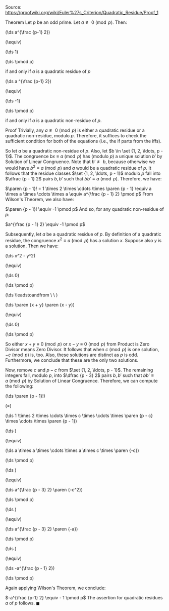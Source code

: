 # 

Source: https://proofwiki.org/wiki/Euler%27s_Criterion/Quadratic_Residue/Proof_1

Theorem
Let $p$ be an odd prime.
Let $a \not \equiv 0 \pmod p$.
Then:














\(\ds a^{\frac {p-1} 2}\)

\(\equiv\)







\(\ds 1\)

\(\ds \pmod p\)



if and only if $a$ is a quadratic residue of $p$














\(\ds a ^{\frac {p-1} 2}\)

\(\equiv\)







\(\ds -1\)

\(\ds \pmod p\)



if and only if $a$ is a quadratic non-residue of $p$.





Proof
Trivially, any $a \not \equiv 0 \pmod p$ is either a quadratic residue or a quadratic non-residue, modulo $p$.
Therefore, it suffices to check the sufficient condition for both of the equations (i.e., the if parts from the iffs).

So let $a$ be a quadratic non-residue of $p$.
Also, let $b \in \set {1, 2, \ldots, p - 1}$.
The congruence $b x \equiv a \pmod p$ has (modulo $p$) a unique solution $b'$ by Solution of Linear Congruence.
Note that $b' \not\equiv b$, because otherwise we would have $b^2 \equiv a \pmod p$ and $a$ would be a quadratic residue of $p$.
It follows that the residue classes $\set {1, 2, \ldots, p - 1}$ modulo $p$ fall into $\dfrac {p - 1} 2$ pairs $b, b'$ such that $b b' \equiv a \pmod p$.
Therefore, we have:

$\paren {p - 1}! = 1 \times 2 \times \cdots \times \paren {p - 1} \equiv a \times a \times \cdots \times a \equiv a^{\frac {p - 1} 2} \pmod p$
From Wilson's Theorem, we also have:

$\paren {p - 1}! \equiv -1 \pmod p$
And so, for any quadratic non-residue of $p$:

$a^{\frac {p - 1} 2} \equiv -1 \pmod p$

Subsequently, let $a$ be a quadratic residue of $p$.
By definition of a quadratic residue, the congruence $x^2 \equiv a \pmod p$ has a solution $x$.
Suppose also $y$ is a solution. Then we have:














\(\ds x^2 - y^2\)

\(\equiv\)







\(\ds 0\)

\(\ds \pmod p\)












\(\ds \leadstoandfrom \ \ \)





\(\ds \paren {x + y} \paren {x - y}\)

\(\equiv\)







\(\ds 0\)

\(\ds \pmod p\)








So either $x + y \equiv 0 \pmod p$ or $x - y \equiv 0 \pmod p$ from Product is Zero Divisor means Zero Divisor.
It follows that when $c \pmod p$ is one solution, $-c \pmod p$ is, too.
Also, these solutions are distinct as $p$ is odd.
Furthermore, we conclude that these are the only two solutions.

Now, remove $c$ and $p - c$ from $\set {1, 2, \ldots, p - 1}$.
The remaining integers fall, modulo $p$, into $\dfrac {p - 3} 2$ pairs $b, b'$ such that $b b' \equiv a \pmod p$ by Solution of Linear Congruence.
Therefore, we can compute the following:














\(\ds \paren {p - 1}!\)

\(=\)







\(\ds 1 \times 2 \times \cdots \times c \times \cdots \times \paren {p - c} \times \cdots \times \paren {p - 1}\)




















\(\ds \)

\(\equiv\)







\(\ds a \times a \times \cdots \times a \times c \times \paren {-c}\)

\(\ds \pmod p\)


















\(\ds \)

\(\equiv\)







\(\ds a^{\frac {p - 3} 2} \paren {-c^2}\)

\(\ds \pmod p\)


















\(\ds \)

\(\equiv\)







\(\ds a^{\frac {p - 3} 2} \paren {-a}\)

\(\ds \pmod p\)


















\(\ds \)

\(\equiv\)







\(\ds -a^{\frac {p - 1} 2}\)

\(\ds \pmod p\)








Again applying Wilson's Theorem, we conclude:

$-a^{\frac {p-1} 2} \equiv - 1 \pmod p$
The assertion for quadratic residues $a$ of $p$ follows.
$\blacksquare$





